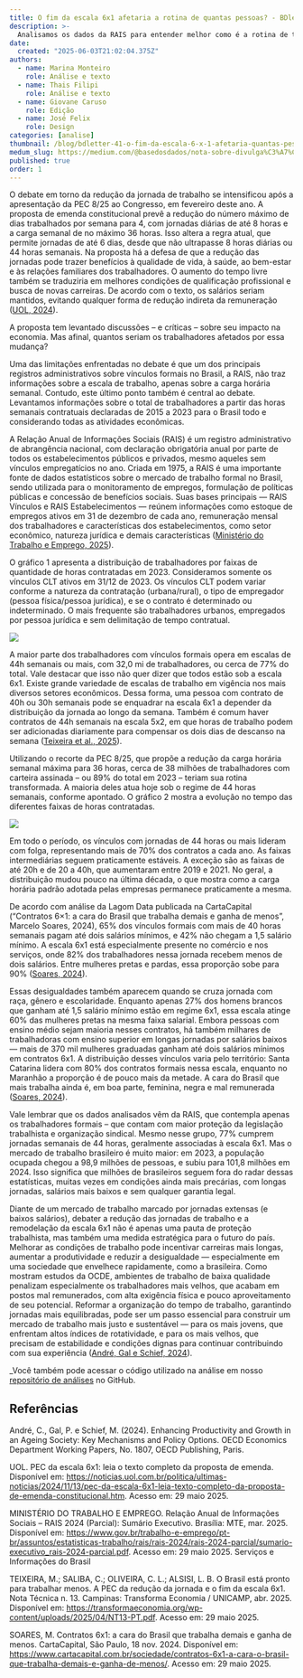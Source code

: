 ```yaml
---
title: O fim da escala 6x1 afetaria a rotina de quantas pessoas? - BDletter 41
description: >-
  Analisamos os dados da RAIS para entender melhor como é a rotina de trabalho de trabalhadores(as) CLT no Brasil.
date:
  created: "2025-06-03T21:02:04.375Z"
authors:
  - name: Marina Monteiro
    role: Análise e texto
  - name: Thais Filipi
    role: Análise e texto
  - name: Giovane Caruso
    role: Edição
  - name: José Felix 
    role: Design    
categories: [analise]
thumbnail: /blog/bdletter-41-o-fim-da-escala-6-x-1-afetaria-quantas-pessoas/grafico-1.png
medum_slug: https://medium.com/@basedosdados/nota-sobre-divulga%C3%A7%C3%A3o-dos-dados-do-inep-9168291dbca0
published: true
order: 1
---
```


O debate em torno da redução da jornada de trabalho se intensificou após a apresentação da PEC 8/25 ao Congresso, em fevereiro deste ano. A proposta de emenda constitucional prevê a redução do número máximo de dias trabalhados por semana para 4, com jornadas diárias de até 8 horas e a carga semanal de no máximo 36 horas. Isso altera a regra atual, que permite jornadas de até 6 dias, desde que não ultrapasse 8 horas diárias ou 44 horas semanais. Na proposta há a defesa de que a redução das jornadas pode trazer benefícios à qualidade de vida, à saúde, ao bem-estar e às relações familiares dos trabalhadores. O aumento do tempo livre também se traduziria em melhores condições de qualificação profissional  e busca de novas carreiras. De acordo com o texto, os salários seriam mantidos, evitando qualquer forma de redução indireta da remuneração ([UOL, 2024](https://noticias.uol.com.br/politica/ultimas-noticias/2024/11/13/pec-da-escala-6x1-leia-texto-completo-da-proposta-de-emenda-constitucional.htm)).

A proposta tem levantado discussões – e críticas – sobre seu impacto na economia. Mas afinal, quantos seriam os trabalhadores afetados por essa mudança? 

Uma das limitações enfrentadas no debate é que um dos principais registros administrativos sobre vínculos formais no Brasil, a RAIS, não traz informações sobre a escala de trabalho, apenas sobre a carga horária semanal. Contudo, este último ponto também é central ao debate. Levantamos informações sobre o total de trabalhadores a partir das horas semanais contratuais declaradas de 2015 a 2023 para o Brasil todo e considerando todas as atividades econômicas.

A Relação Anual de Informações Sociais (RAIS) é um registro administrativo de abrangência nacional, com declaração obrigatória anual por parte de todos os estabelecimentos públicos e privados, mesmo aqueles sem vínculos empregatícios no ano. Criada em 1975, a RAIS é uma importante fonte de dados estatísticos sobre o mercado de trabalho formal no Brasil, sendo utilizada para o monitoramento de empregos, formulação de políticas públicas e concessão de benefícios sociais. Suas bases principais — RAIS Vínculos e RAIS Estabelecimentos — reúnem informações como estoque de empregos ativos em 31 de dezembro de cada ano, remuneração mensal dos trabalhadores e características dos estabelecimentos, como setor econômico, natureza jurídica e demais características ([Ministério do Trabalho e Emprego, 2025](https://www.gov.br/trabalho-e-emprego/pt-br/assuntos/estatisticas-trabalho/rais/rais-2024/rais-2024-parcial/sumario-executivo_rais-2024-parcial.pdf)).

O gráfico 1 apresenta a distribuição de trabalhadores por faixas de quantidade de horas contratadas em 2023. Consideramos somente os vínculos CLT ativos em 31/12 de 2023. Os vínculos CLT podem variar conforme a natureza da contratação (urbana/rural), o tipo de empregador (pessoa física/pessoa jurídica), e se o contrato é determinado ou indeterminado. O mais frequente são trabalhadores urbanos, empregados por pessoa jurídica e sem delimitação de tempo contratual. 

<Image src="/blog/bdletter-41-o-fim-da-escala-6-x-1-afetaria-quantas-pessoas/grafico-1.png"/>

A maior parte dos trabalhadores com vínculos formais opera em escalas de 44h semanais ou mais, com 32,0 mi de trabalhadores, ou cerca de 77% do total. Vale destacar que isso não quer dizer que todos estão sob a escala 6x1. Existe grande variedade de escalas de trabalho em vigência nos mais diversos setores econômicos. Dessa forma, uma pessoa com contrato de 40h ou 30h semanais pode se enquadrar na escala 6x1 a depender da distribuição da jornada ao longo da semana. Também é comum haver contratos de 44h semanais na escala 5x2, em que horas de trabalho podem ser adicionadas diariamente para compensar os dois dias de descanso na semana ([Teixeira et al., 2025](https://transformaeconomia.org/wp-content/uploads/2025/04/NT13-PT.pdf)).

Utilizando o recorte da PEC 8/25, que propõe a redução da carga horária semanal máxima para 36 horas, cerca de 38 milhões de trabalhadores com carteira assinada – ou 89% do total em 2023 – teriam sua rotina transformada. A maioria deles atua hoje sob o regime de 44 horas semanais, conforme apontado. O gráfico 2 mostra a evolução no tempo das diferentes faixas de horas contratadas.

<Image src="/blog/bdletter-41-o-fim-da-escala-6-x-1-afetaria-quantas-pessoas/grafico-2.png"/>

Em todo o período, os vínculos com jornadas de 44 horas ou mais lideram com folga, representando mais de 70% dos contratos a cada ano. As faixas intermediárias seguem praticamente estáveis. A exceção são as faixas de até 20h e de 20 a 40h, que aumentaram entre 2019 e 2021. No geral, a distribuição mudou pouco na última década, o que mostra como a carga horária padrão adotada pelas empresas permanece praticamente a mesma.

De acordo com análise da Lagom Data publicada na CartaCapital (“Contratos 6×1: a cara do Brasil que trabalha demais e ganha de menos”, Marcelo Soares, 2024), 65% dos vínculos formais com mais de 40 horas semanais pagam até dois salários mínimos, e 42% não chegam a 1,5 salário mínimo. A escala 6x1 está especialmente presente no comércio e nos serviços, onde 82% dos trabalhadores nessa jornada recebem menos de dois salários. Entre mulheres pretas e pardas, essa proporção sobe para  90% ([Soares, 2024](https://www.cartacapital.com.br/sociedade/contratos-6x1-a-cara-o-brasil-que-trabalha-demais-e-ganha-de-menos/)).

Essas desigualdades também aparecem quando se cruza jornada com raça, gênero e escolaridade. Enquanto apenas 27% dos homens brancos que ganham até 1,5 salário mínimo estão em regime 6x1, essa escala atinge 60% das mulheres pretas na mesma faixa salarial. Embora pessoas com ensino médio sejam maioria nesses contratos, há também milhares de trabalhadoras com ensino superior em longas jornadas por salários baixos — mais de 370 mil mulheres graduadas ganham até dois salários mínimos em contratos 6x1. A distribuição desses vínculos varia pelo território: Santa Catarina lidera com 80% dos contratos formais nessa escala, enquanto no Maranhão a proporção é de pouco mais da metade. A cara do Brasil que mais trabalha ainda é, em boa parte, feminina, negra e mal remunerada ([Soares, 2024](https://www.cartacapital.com.br/sociedade/contratos-6x1-a-cara-o-brasil-que-trabalha-demais-e-ganha-de-menos/)).

Vale lembrar que os dados analisados vêm da RAIS, que contempla apenas os trabalhadores formais – que contam com maior proteção da legislação trabalhista e organização sindical. Mesmo nesse grupo, 77% cumprem jornadas semanais de 44 horas, geralmente associadas à escala 6x1. Mas o mercado de trabalho brasileiro é muito maior: em 2023, a população ocupada chegou a 98,9 milhões de pessoas, e subiu para 101,8 milhões em 2024. Isso significa que milhões de brasileiros seguem fora do radar dessas estatísticas, muitas vezes em condições ainda mais precárias, com longas jornadas, salários mais baixos e sem qualquer garantia legal.

Diante de um mercado de trabalho marcado por jornadas extensas (e baixos salários), debater a redução das jornadas de trabalho e a remodelação da escala 6x1 não é apenas uma pauta de proteção trabalhista, mas também uma medida estratégica para o futuro do país. Melhorar as condições de trabalho pode incentivar carreiras mais longas, aumentar a produtividade e reduzir a desigualdade — especialmente em uma sociedade que envelhece rapidamente, como a brasileira. Como mostram estudos da OCDE, ambientes de trabalho de baixa qualidade penalizam especialmente os trabalhadores mais velhos, que acabam em postos mal remunerados, com alta exigência física e pouco aproveitamento de seu potencial. Reformar a organização do tempo de trabalho, garantindo jornadas mais equilibradas, pode ser um passo essencial para construir um mercado de trabalho mais justo e sustentável — para os mais jovens, que enfrentam altos índices de rotatividade, e para os mais velhos, que precisam de estabilidade e condições dignas para continuar contribuindo com sua experiência ([André, Gal e Schief, 2024](https://www.oecd.org/content/dam/oecd/en/publications/reports/2024/06/enhancing-productivity-and-growth-in-an-ageing-society_68a94c77/605b0787-en.pdf)).

_Você também pode acessar o código utilizado na análise em nosso [repositório de análises](https://github.com/basedosdados/analises/blob/main/redes_sociais/br_me_rais_jornada_trabalho_20250603.sql?utm_source=hs_email&utm_medium=email&_hsenc=p2ANqtz-9CB34PMpiUS36D1__vltCtGwNnOuintaITSHL-b5HTTX8PnH2bQFBvH4kwx02WTglWCMl9) no GitHub. 


## Referências

André, C., Gal, P. e Schief, M. (2024). Enhancing Productivity and Growth in an Ageing Society: Key Mechanisms and Policy Options. OECD Economics Department Working Papers, No. 1807, OECD Publishing, Paris.

UOL. PEC da escala 6x1: leia o texto completo da proposta de emenda. Disponível em: https://noticias.uol.com.br/politica/ultimas-noticias/2024/11/13/pec-da-escala-6x1-leia-texto-completo-da-proposta-de-emenda-constitucional.htm. Acesso em: 29 maio 2025.

MINISTÉRIO DO TRABALHO E EMPREGO. Relação Anual de Informações Sociais – RAIS 2024 (Parcial): Sumário Executivo. Brasília: MTE, mar. 2025. Disponível em: https://www.gov.br/trabalho-e-emprego/pt-br/assuntos/estatisticas-trabalho/rais/rais-2024/rais-2024-parcial/sumario-executivo_rais-2024-parcial.pdf. Acesso em: 29 maio 2025.
Serviços e Informações do Brasil

TEIXEIRA, M.; SALIBA, C.; OLIVEIRA, C. L.; ALSISI, L. B. O Brasil está pronto para trabalhar menos. A PEC da redução da jornada e o fim da escala 6x1. Nota Técnica n. 13. Campinas: Transforma Economia / UNICAMP, abr. 2025. Disponível em: https://transformaeconomia.org/wp-content/uploads/2025/04/NT13-PT.pdf. Acesso em: 29 maio 2025.

SOARES, M. Contratos 6x1: a cara do Brasil que trabalha demais e ganha de menos. CartaCapital, São Paulo, 18 nov. 2024. Disponível em: https://www.cartacapital.com.br/sociedade/contratos-6x1-a-cara-o-brasil-que-trabalha-demais-e-ganha-de-menos/. Acesso em: 29 maio 2025.

